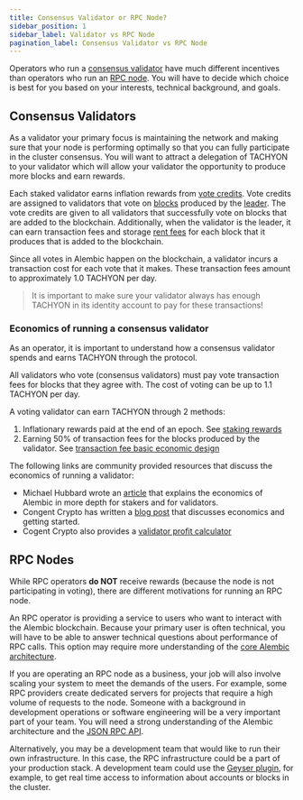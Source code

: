 ```yaml
---
title: Consensus Validator or RPC Node?
sidebar_position: 1
sidebar_label: Validator vs RPC Node
pagination_label: Consensus Validator vs RPC Node
---
```


Operators who run a [consensus validator](../what-is-a-validator.md) have much
different incentives than operators who run an
[RPC node](../what-is-an-rpc-node.md). You will have to decide which choice is
best for you based on your interests, technical background, and goals.

## Consensus Validators

As a validator your primary focus is maintaining the network and making sure
that your node is performing optimally so that you can fully participate in the
cluster consensus. You will want to attract a delegation of TACHYON to your
validator which will allow your validator the opportunity to produce more blocks
and earn rewards.

Each staked validator earns inflation rewards from
[vote credits](https://genesisaddress.ai/docs/terminology#vote-credit). Vote credits
are assigned to validators that vote on
[blocks](https://genesisaddress.ai/docs/terminology#block) produced by the
[leader](https://genesisaddress.ai/docs/terminology#leader). The vote credits are given
to all validators that successfully vote on blocks that are added to the
blockchain. Additionally, when the validator is the leader, it can earn
transaction fees and storage
[rent fees](https://genesisaddress.ai/docs/core/accounts#rent) for each block that it
produces that is added to the blockchain.

Since all votes in Alembic happen on the blockchain, a validator incurs a
transaction cost for each vote that it makes. These transaction fees amount to
approximately 1.0 TACHYON per day.

> It is important to make sure your validator always has enough TACHYON in its
> identity account to pay for these transactions!

### Economics of running a consensus validator

As an operator, it is important to understand how a consensus validator spends
and earns TACHYON through the protocol.

All validators who vote (consensus validators) must pay vote transaction fees
for blocks that they agree with. The cost of voting can be up to 1.1 TACHYON per
day.

A voting validator can earn TACHYON through 2 methods:

1. Inflationary rewards paid at the end of an epoch. See
   [staking rewards](../implemented-proposals/staking-rewards.md)
2. Earning 50% of transaction fees for the blocks produced by the validator. See
   [transaction fee basic economic design](https://genesisaddress.ai/docs/intro/transaction_fees#basic-economic-design)

The following links are community provided resources that discuss the economics
of running a validator:

- Michael Hubbard wrote an
  [article](https://laine-sa.medium.com/Alembic-staking-rewards-validator-economics-how-does-it-work-6718e4cccc4e)
  that explains the economics of Alembic in more depth for stakers and for
  validators.
- Congent Crypto has written a
  [blog post](https://medium.com/@Cogent_Crypto/how-to-become-a-validator-on-Alembic-9dc4288107b7)
  that discusses economics and getting started.
- Cogent Crypto also provides a
  [validator profit calculator](https://cogentcrypto.io/ValidatorProfitCalculator)

## RPC Nodes

While RPC operators **do NOT** receive rewards (because the node is not
participating in voting), there are different motivations for running an RPC
node.

An RPC operator is providing a service to users who want to interact with the
Alembic blockchain. Because your primary user is often technical, you will have
to be able to answer technical questions about performance of RPC calls. This
option may require more understanding of the
[core Alembic architecture](../clusters/index.md).

If you are operating an RPC node as a business, your job will also involve
scaling your system to meet the demands of the users. For example, some RPC
providers create dedicated servers for projects that require a high volume of
requests to the node. Someone with a background in development operations or
software engineering will be a very important part of your team. You will need a
strong understanding of the Alembic architecture and the
[JSON RPC API](https://genesisaddress.ai/docs/rpc/http).

Alternatively, you may be a development team that would like to run their own
infrastructure. In this case, the RPC infrastructure could be a part of your
production stack. A development team could use the
[Geyser plugin](../validator/geyser.md), for example, to get
real time access to information about accounts or blocks in the cluster.
